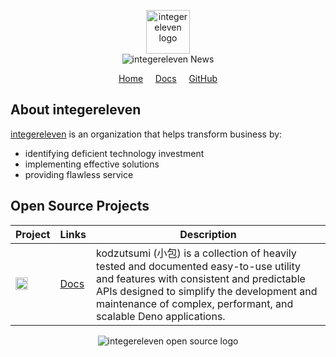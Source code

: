 
<p align="center">
  <a href="https://integereleven.com" title="integereleven website">
    <img
      alt="integereleven logo"
      height="70"
      src="https://docs.i11n.io/assets/img/logos/png/256/brand/text/stroked.v1.png"
    />
  </a>
  <br />
  <img src="https://docs.i11n.io/assets/img/banners/repo/all/current.svg" alt="integereleven News" title="integereleven News" />
</p>
<p align="center">
  <a href="https://integereleven.com" title="integereleven website">Home</a> &nbsp; &nbsp;
  <a href="https://docs.i11n.io" title="integereleven documentation">Docs</a>  &nbsp; &nbsp;
  <a href="https://github.com/i11n" title="integereleven GitHub">GitHub</a>
</p>

<p align="center">
<!-- Social badges -->
</p>

## About integereleven

[integereleven][i11n] is an organization that helps transform business by:
* identifying deficient technology investment
* implementing effective solutions
* providing flawless service

## Open Source Projects

| Project | Links | Description |
|---|---|---|
| <img alt="kz" src="https://docs.i11n.io/assets/img/logos/png/32/projects/kz/logo/stroked.v1.png" height="20" style="vertical-align: bottom"/> | [Docs][kz-docs] | kodzutsumi (小包) is a collection of heavily tested and documented easy-to-use utility and features with consistent and predictable APIs designed to simplify the development and maintenance of complex, performant, and scalable Deno applications. |



<p align="center">
    <img
      alt="integereleven open source logo"
      src="https://docs.i11n.io/assets/img/logos/png/64/brand/os/logo.v1.png"
    />
</p>


[deno]: https://deno.com/ "Deno, the next-generation JavaScript runtime"
[i11n]: https://github.com/i11n "GitHub: integereleven"
[kz-docs]: https://docs.i11n.io/kz "kz documentation"

